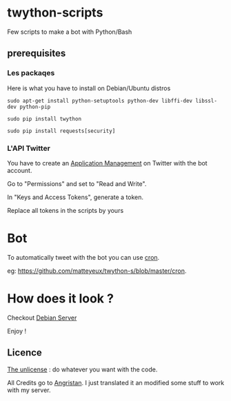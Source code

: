 # twython-scripts
Few scripts to make a bot with Python/Bash 
## prerequisites

### Les packaqes
Here is what you have to install on Debian/Ubuntu distros

`sudo apt-get install python-setuptools python-dev libffi-dev libssl-dev python-pip`

`sudo pip install twython`

`sudo pip install requests[security]`


### L'API Twitter
You have to create an [Application Management](https://apps.twitter.com/app/new) on Twitter with the bot account.

Go to "Permissions" and set to "Read and Write".

In "Keys and Access Tokens", generate a token.

Replace all tokens in the scripts by yours

# Bot
To automatically tweet with the bot you can use [cron](https://en.wikipedia.org/wiki/Cron).

eg: https://github.com/matteyeux/twython-s/blob/master/cron.

# How does it look ?

Checkout [Debian Server](https://twitter.com/debian_server)

Enjoy !

## Licence

[The unlicense](https://github.com/Angristan/twython-scripts/blob/master/LICENSE) : do whatever you want with the code. <br>

All Credits go to [Angristan](https://github.com/Angristan). I just translated it an modified some stuff to work with my server.

